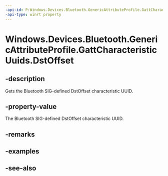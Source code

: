 ----api-id: P:Windows.Devices.Bluetooth.GenericAttributeProfile.GattCharacteristicUuids.DstOffset
-api-type: winrt property
---<!-- Property syntaxpublic System.Guid DstOffset { get; }--># Windows.Devices.Bluetooth.GenericAttributeProfile.GattCharacteristicUuids.DstOffset## -descriptionGets the Bluetooth SIG-defined DstOffset characteristic UUID.## -property-valueThe Bluetooth SIG-defined DstOffset characteristic UUID.## -remarks## -examples## -see-also